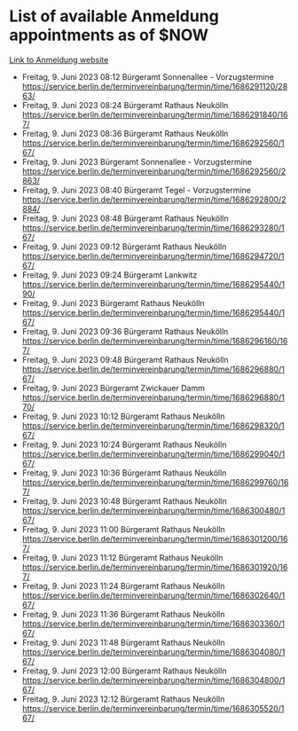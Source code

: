 # List of available Anmeldung appointments as of $NOW
[Link to Anmeldung website](https://service.berlin.de/terminvereinbarung/termin/tag.php?termin=1&anliegen[]=120686&dienstleisterlist=122210,122217,327316,122219,327312,122227,327314,122231,327346,122243,327348,122254,122252,329742,122260,329745,122262,329748,122271,327278,122273,327274,122277,327276,330436,122280,327294,122282,327290,122284,327292,122291,327270,122285,327266,122286,327264,122296,327268,150230,329760,122297,327286,122294,327284,122312,329763,122314,329775,122304,327330,122311,327334,122309,327332,317869,122281,327352,122279,329772,122283,122276,327324,122274,327326,122267,329766,122246,327318,122251,327320,122257,327322,122208,327298,122226,327300&herkunft=http%3A%2F%2Fservice.berlin.de%2Fdienstleistung%2F120686%2F)
- Freitag, 9. Juni 2023 08:12 Bürgeramt Sonnenallee - Vorzugstermine https://service.berlin.de/terminvereinbarung/termin/time/1686291120/2863/
- Freitag, 9. Juni 2023 08:24 Bürgeramt Rathaus Neukölln https://service.berlin.de/terminvereinbarung/termin/time/1686291840/167/
- Freitag, 9. Juni 2023 08:36 Bürgeramt Rathaus Neukölln https://service.berlin.de/terminvereinbarung/termin/time/1686292560/167/
- Freitag, 9. Juni 2023  Bürgeramt Sonnenallee - Vorzugstermine https://service.berlin.de/terminvereinbarung/termin/time/1686292560/2863/
- Freitag, 9. Juni 2023 08:40 Bürgeramt Tegel - Vorzugstermine https://service.berlin.de/terminvereinbarung/termin/time/1686292800/2884/
- Freitag, 9. Juni 2023 08:48 Bürgeramt Rathaus Neukölln https://service.berlin.de/terminvereinbarung/termin/time/1686293280/167/
- Freitag, 9. Juni 2023 09:12 Bürgeramt Rathaus Neukölln https://service.berlin.de/terminvereinbarung/termin/time/1686294720/167/
- Freitag, 9. Juni 2023 09:24 Bürgeramt Lankwitz https://service.berlin.de/terminvereinbarung/termin/time/1686295440/190/
- Freitag, 9. Juni 2023  Bürgeramt Rathaus Neukölln https://service.berlin.de/terminvereinbarung/termin/time/1686295440/167/
- Freitag, 9. Juni 2023 09:36 Bürgeramt Rathaus Neukölln https://service.berlin.de/terminvereinbarung/termin/time/1686296160/167/
- Freitag, 9. Juni 2023 09:48 Bürgeramt Rathaus Neukölln https://service.berlin.de/terminvereinbarung/termin/time/1686296880/167/
- Freitag, 9. Juni 2023  Bürgeramt Zwickauer Damm https://service.berlin.de/terminvereinbarung/termin/time/1686296880/170/
- Freitag, 9. Juni 2023 10:12 Bürgeramt Rathaus Neukölln https://service.berlin.de/terminvereinbarung/termin/time/1686298320/167/
- Freitag, 9. Juni 2023 10:24 Bürgeramt Rathaus Neukölln https://service.berlin.de/terminvereinbarung/termin/time/1686299040/167/
- Freitag, 9. Juni 2023 10:36 Bürgeramt Rathaus Neukölln https://service.berlin.de/terminvereinbarung/termin/time/1686299760/167/
- Freitag, 9. Juni 2023 10:48 Bürgeramt Rathaus Neukölln https://service.berlin.de/terminvereinbarung/termin/time/1686300480/167/
- Freitag, 9. Juni 2023 11:00 Bürgeramt Rathaus Neukölln https://service.berlin.de/terminvereinbarung/termin/time/1686301200/167/
- Freitag, 9. Juni 2023 11:12 Bürgeramt Rathaus Neukölln https://service.berlin.de/terminvereinbarung/termin/time/1686301920/167/
- Freitag, 9. Juni 2023 11:24 Bürgeramt Rathaus Neukölln https://service.berlin.de/terminvereinbarung/termin/time/1686302640/167/
- Freitag, 9. Juni 2023 11:36 Bürgeramt Rathaus Neukölln https://service.berlin.de/terminvereinbarung/termin/time/1686303360/167/
- Freitag, 9. Juni 2023 11:48 Bürgeramt Rathaus Neukölln https://service.berlin.de/terminvereinbarung/termin/time/1686304080/167/
- Freitag, 9. Juni 2023 12:00 Bürgeramt Rathaus Neukölln https://service.berlin.de/terminvereinbarung/termin/time/1686304800/167/
- Freitag, 9. Juni 2023 12:12 Bürgeramt Rathaus Neukölln https://service.berlin.de/terminvereinbarung/termin/time/1686305520/167/

